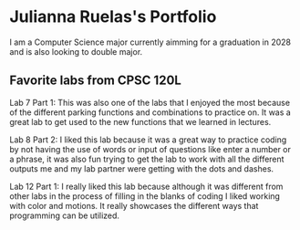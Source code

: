 # Julianna Ruelas's Portfolio 

I am a Computer Science major currently aimming for a graduation in 2028 and is also looking to double major.

## Favorite labs from CPSC 120L

Lab 7 Part 1:
This was also one of the labs that I enjoyed the most because of the different parking functions and combinations to practice on. It was a great lab to get used to the new functions that we learned in lectures.
 
Lab 8 Part 2:
I liked this lab because it was a great way to practice coding by not having the use of words or input of questions like enter a number or a phrase, it was also fun trying to get the lab to work with all the different outputs me and my lab partner were getting with the dots and dashes.

Lab 12 Part 1:
I really liked this lab because although it was different from other labs in the process of filling in the blanks of coding I liked working with color and motions. It really showcases the different ways that programming can be utilized.
